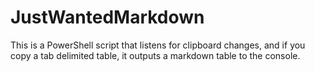 # JustWantedMarkdown
This is a PowerShell script that listens for clipboard changes, and if you copy a tab delimited table, it outputs a markdown table to the console.
